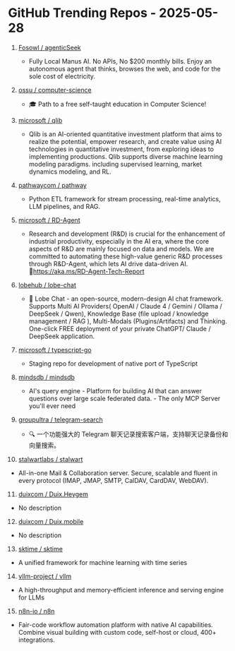 # GitHub Trending Repos - 2025-05-28

1. [Fosowl /    agenticSeek](https://github.com/Fosowl/agenticSeek)
   - Fully Local Manus AI. No APIs, No $200 monthly bills. Enjoy an autonomous agent that thinks, browses the web, and code for the sole cost of electricity.

2. [ossu /    computer-science](https://github.com/ossu/computer-science)
   - 🎓 Path to a free self-taught education in Computer Science!

3. [microsoft /    qlib](https://github.com/microsoft/qlib)
   - Qlib is an AI-oriented quantitative investment platform that aims to realize the potential, empower research, and create value using AI technologies in quantitative investment, from exploring ideas to implementing productions. Qlib supports diverse machine learning modeling paradigms. including supervised learning, market dynamics modeling, and RL.

4. [pathwaycom /    pathway](https://github.com/pathwaycom/pathway)
   - Python ETL framework for stream processing, real-time analytics, LLM pipelines, and RAG.

5. [microsoft /    RD-Agent](https://github.com/microsoft/RD-Agent)
   - Research and development (R&D) is crucial for the enhancement of industrial productivity, especially in the AI era, where the core aspects of R&D are mainly focused on data and models. We are committed to automating these high-value generic R&D processes through R&D-Agent, which lets AI drive data-driven AI. 🔗https://aka.ms/RD-Agent-Tech-Report

6. [lobehub /    lobe-chat](https://github.com/lobehub/lobe-chat)
   - 🤯 Lobe Chat - an open-source, modern-design AI chat framework. Supports Multi AI Providers( OpenAI / Claude 4 / Gemini / Ollama / DeepSeek / Qwen), Knowledge Base (file upload / knowledge management / RAG ), Multi-Modals (Plugins/Artifacts) and Thinking. One-click FREE deployment of your private ChatGPT/ Claude / DeepSeek application.

7. [microsoft /    typescript-go](https://github.com/microsoft/typescript-go)
   - Staging repo for development of native port of TypeScript

8. [mindsdb /    mindsdb](https://github.com/mindsdb/mindsdb)
   - AI's query engine - Platform for building AI that can answer questions over large scale federated data. - The only MCP Server you'll ever need

9. [groupultra /    telegram-search](https://github.com/groupultra/telegram-search)
   - 🔍 一个功能强大的 Telegram 聊天记录搜索客户端，支持聊天记录备份和向量搜索。

10. [stalwartlabs /    stalwart](https://github.com/stalwartlabs/stalwart)
   - All-in-one Mail & Collaboration server. Secure, scalable and fluent in every protocol (IMAP, JMAP, SMTP, CalDAV, CardDAV, WebDAV).

11. [duixcom /    Duix.Heygem](https://github.com/duixcom/Duix.Heygem)
   - No description

12. [duixcom /    Duix.mobile](https://github.com/duixcom/Duix.mobile)
   - No description

13. [sktime /    sktime](https://github.com/sktime/sktime)
   - A unified framework for machine learning with time series

14. [vllm-project /    vllm](https://github.com/vllm-project/vllm)
   - A high-throughput and memory-efficient inference and serving engine for LLMs

15. [n8n-io /    n8n](https://github.com/n8n-io/n8n)
   - Fair-code workflow automation platform with native AI capabilities. Combine visual building with custom code, self-host or cloud, 400+ integrations.

